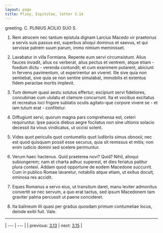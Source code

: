 ```yaml
---
layout: page
title: Pliny, Espitulae, letter 3.14
---
```


greeting. C. PLINIUS ACILIO SUO S.



1. Rem atrocem nec tantum epistula dignam Larcius Macedo vir praetorius a servis suis passus est, superbus alioqui dominus et saevus, et qui servisse patrem suum parum, immo nimium meminisset.



2. Lavabatur in villa Formiana. Repente eum servi circumsistunt. Alius fauces invadit, alius os verberat, alius pectus et ventrem, atque etiam - foedum dictu - verenda contundit; et cum exanimem putarent, abiciunt in fervens pavimentum, ut experirentur an viveret. Ille sive quia non sentiebat, sive quia se non sentire simulabat, immobilis et extentus fidem peractae mortis implevit.



3. Tum demum quasi aestu solutus effertur; excipiunt servi fideliores, concubinae cum ululatu et clamore concurrunt. Ita et vocibus excitatus et recreatus loci frigore sublatis oculis agitato-que corpore vivere se - et iam tutum erat - confitetur.



4. Diffugiunt servi; quorum magna pars comprehensa est, ceteri requiruntur. Ipse paucis diebus aegre focilatus non sine ultionis solacio decessit ita vivus vindicatus, ut occisi solent.



5. Vides quot periculis quot contumeliis quot ludibriis simus obnoxii; nec est quod quisquam possit esse securus, quia sit remissus et mitis; non enim iudicio domini sed scelere perimuntur.



6. Verum haec hactenus. Quid praeterea novi? Quid? Nihil, alioqui subiungerem; nam et charta adhuc superest, et dies feriatus patitur plura contexi. Addam quod opportune de eodem Macedone succurrit. Cum in publico Romae lavaretur, notabilis atque etiam, ut exitus docuit, ominosa res accidit.



7. Eques Romanus a servo eius, ut transitum daret, manu leviter admonitus convertit se nec servum, a quo erat tactus, sed ipsum Macedonem tam graviter palma percussit ut paene concideret.



8. Ita balineum illi quasi per gradus quosdam primum contumeliae locus, deinde exitii fuit. Vale.



---

| --- | --- |
| previous: [3.13](../3.13/) | next: [3.15](../3.15/) |
